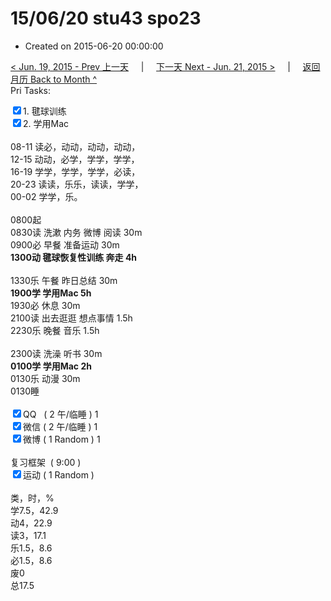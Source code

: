 # 15/06/20 stu43 spo23

- Created on 2015-06-20 00:00:00

[< Jun. 19, 2015 - Prev 上一天](_archived/lifelogs/2015/06/d19.md) &nbsp; &nbsp; | &nbsp; &nbsp; [下一天 Next - Jun. 21, 2015 >](_archived/lifelogs/2015/06/d21.md) &nbsp; &nbsp; |  &nbsp; &nbsp; [返回月历 Back to Month ^](_archived/lifelogs/2015/06/index.md)
<br/>Pri Tasks:</strong></div><div><input type="checkbox" checked="true" />1. 毽球训练</div><div><input type="checkbox" checked="true" />2. 学用Mac<br/></div><div><br clear="none"/></div><div>08-11 读必，动动，动动，动动，</div><div>12-15 动动，必学，学学，学学，</div><div>16-19 学学，学学，学学，必读，</div><div>20-23 读读，乐乐，读读，学学，</div><div>00-02 学学，乐。</div><div><div><br clear="none"/></div></div><div>0800起</div><div>0830读 洗漱 内务 微博 阅读 30m</div><div>0900必 早餐 准备运动 30m</div><div><b>1300动 毽球恢复性训练 奔走 4h</b></div><div><br/></div><div>1330乐 午餐 昨日总结 30m</div><div><strong>1900学 学用Mac 5h</strong></div><div>1930必 休息 30m</div><div>2100读 出去逛逛 想点事情 1.5h</div><div>2230乐 晚餐 音乐 1.5h</div><div><br/></div><div>2300读 洗澡 听书 30m</div><div><b>0100学 学用Mac 2h</b></div><div>0130乐 动漫 30m</div><div>0130睡</div><div><br clear="none"/></div><div><input type="checkbox" checked="true" />QQ   ( 2 午/临睡 ) 1<br clear="none"/><input type="checkbox" checked="true" />微信 ( 2 午/临睡 ) 1</div><div><input type="checkbox" checked="true" />微博 ( 1 Random ) 1</div><div><br clear="none"/></div><div><en-todo/>复习框架  ( 9:00 ) <br clear="none"/></div><div><input type="checkbox" checked="true" />运动 ( 1 Random ) </div><div><div><br clear="none"/></div></div><div>类，时，%</div><div>学7.5，42.9</div><div>动4，22.9<br clear="none"/>读3，17.1</div><div>乐1.5，8.6</div><div>必1.5，8.6</div><div>废0<br clear="none"/>总17.5</div>
